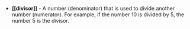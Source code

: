 - **[[divisor]]** - A number (denominator) that is used to divide another number (numerator). For example, if the number 10 is divided by 5, the number 5 is the divisor.